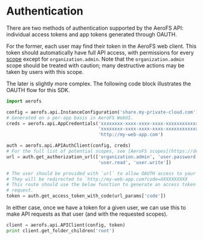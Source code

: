 # Authentication

There are two methods of authentication supported by the AeroFS API: individual
access tokens and app tokens generated through OAUTH.

For the former, each user may find their token in the AeroFS web client. This
token should automatically have full API access, with permissions for every
[scope](https://developers.aerofs.com/api/en/1.3/#oauth_scopes) except for
`organization.admin`. Note that the `organization.admin` scope should be
treated with caution; many destructive actions may be taken by users with this
scope.

The later is slightly more complex. The following code block illustrates the
OAUTH flow for this SDK.

```python
import aerofs

config = aerofs.api.InstanceConfiguration('share.my-private-cloud.com')
# Generated on a per-app basis in AeroFS WebUI.
creds = aerofs.api.AppCredentials('xxxxxxxx-xxxx-xxxx-xxxx-xxxxxxxxxxxx',
                                  'xxxxxxxx-xxxx-xxxx-xxxx-xxxxxxxxxxxx',
                                  'http://my-web-app.com')

auth = aerofs.api.APIAuthClient(config, creds)
# For the full list of potential scopes, see [AeroFS scopes](https://developers.aerofs.com/api/en/1.3/#oauth_scopes).
url = auth.get_authorization_url(['organization.admin', 'user.password',
                                  'user.read', 'user.write'])

# The user should be provided with `url` to allow OAUTH access to your app.
# They will be redirected to `http://my-web-app.com?code=XXXXXXXXXX
# This route should use the below function to generate an access token for that
# request.
token = auth.get_access_token_with_code(url_params['code'])
```

In either case, once we have a token for a given user, we can use this to make
API requests as that user (and with the requested scopes).

```python
client = aerofs.api.APIClient(config, token)
print client.get_folder_children('root')
```
